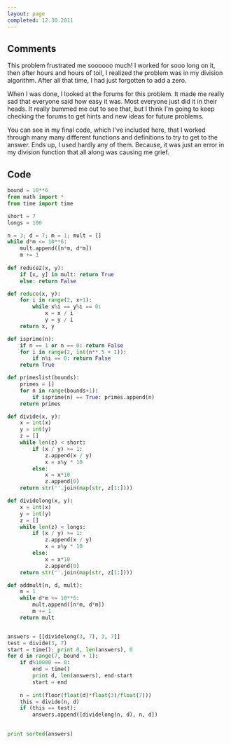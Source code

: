 ```yaml
---
layout: page
completed: 12.30.2011
---
```


## Comments

This problem frustrated me soooooo much! I worked for sooo long on it, then
after hours and hours of toil, I realized the problem was in my division
algorithm. After all that time, I had just forgotten to add a zero.

When I was done, I looked at the forums for this problem. It made me really sad
that everyone said how easy it was. Most everyone just did it in their heads.
It really bummed me out to see that, but I think I'm going to keep checking the
forums to get hints and new ideas for future problems.

You can see in my final code, which I've included here, that I worked through
many many different functions and definitions to try to get to the answer. Ends
up, I used hardly any of them. Because, it was just an error in my division
function that all along was causing me grief.

## Code

```python
bound = 10**6
from math import *
from time import time

short = 7
longs = 100

n = 3; d = 7; m = 1; mult = []
while d*m <= 10**6:
	mult.append([n*m, d*m])
	m += 1
	
def reduce2(x, y):
	if [x, y] in mult: return True
	else: return False

def reduce(x, y):
	for i in range(2, x+1):
		while x%i == y%i == 0:
			x = x / i
			y = y / i
	return x, y

def isprime(n):
	if n == 1 or n == 0: return False
	for i in range(2, int(n**.5 + 1)):
		if n%i == 0: return False
	return True

def primeslist(bounds):
	primes = []
	for n in range(bounds+1):
		if isprime(n) == True: primes.append(n)
	return primes

def divide(x, y):
	x = int(x)
	y = int(y)
	z = []
	while len(z) < short:
		if (x / y) >= 1:
			z.append(x / y)
			x = x%y * 10
		else:
			x = x*10
			z.append(0)
	return str(''.join(map(str, z[1:])))

def dividelong(x, y):
	x = int(x)
	y = int(y)
	z = []
	while len(z) < longs:
		if (x / y) >= 1:
			z.append(x / y)
			x = x%y * 10
		else:
			x = x*10
			z.append(0)
	return str(''.join(map(str, z[1:])))

def addmult(n, d, mult):
	m = 1
	while d*m <= 10**6:
		mult.append([n*m, d*m])
		m += 1
	return mult


answers = [[dividelong(3, 7), 3, 7]]
test = divide(3, 7)
start = time(); print 0, len(answers), 0
for d in range(7, bound + 1):
	if d%10000 == 0:
		end = time()
		print d, len(answers), end-start
		start = end
	
	n = int(floor(float(d)*float(3)/float(7)))
	this = divide(n, d)
	if (this == test):
		answers.append([dividelong(n, d), n, d])
		

print sorted(answers)
```

